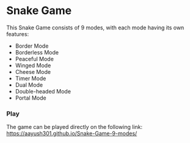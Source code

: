 # Snake Game

This Snake Game consists of 9 modes, with each mode having its own features:

- Border Mode
- Borderless Mode
- Peaceful Mode
- Winged Mode
- Cheese Mode
- Timer Mode
- Dual Mode
- Double-headed Mode
- Portal Mode

### Play
The game can be played directly on the following link: https://aayush301.github.io/Snake-Game-9-modes/
